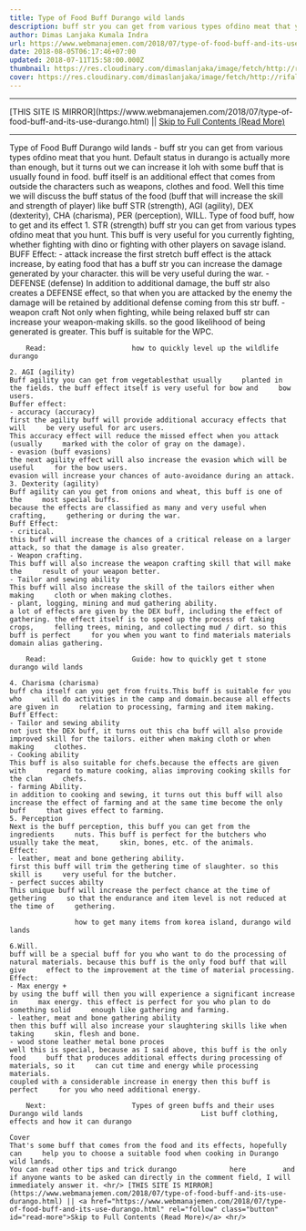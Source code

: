 ```yaml
---
title: Type of Food Buff Durango wild lands
description: buff str you can get from various types ofdino meat that you hunt.
author: Dimas Lanjaka Kumala Indra
url: https://www.webmanajemen.com/2018/07/type-of-food-buff-and-its-use-durango.html
date: 2018-08-05T06:17:46+07:00
updated: 2018-07-11T15:58:00.000Z
thumbnail: https://res.cloudinary.com/dimaslanjaka/image/fetch/http://rifaldy.com/wp-content/uploads/2018/05/durango.png
cover: https://res.cloudinary.com/dimaslanjaka/image/fetch/http://rifaldy.com/wp-content/uploads/2018/05/durango.png
---
```


<hr/> [THIS SITE IS MIRROR](https://www.webmanajemen.com/2018/07/type-of-food-buff-and-its-use-durango.html) || <a href="https://www.webmanajemen.com/2018/07/type-of-food-buff-and-its-use-durango.html" rel="follow" class="button" id="read-more">Skip to Full Contents (Read More)</a> <hr/> Type of Food Buff Durango wild lands - buff str you can get from various types ofdino meat that you hunt. Default status in durango is actually more than enough, but it turns out we can increase it loh with some buff that is usually found in food.
buff itself is an additional effect that comes from outside the characters such as weapons, clothes and food.
 Well this time we will discuss the buff status of the food (buff that will increase the skill and strength of player) like buff STR (strength), AGI (agility), DEX (dexterity), CHA (charisma), PER (perception), WILL.  
    Type of food buff, how to get and its effect 
    1. STR (strength) 
buff str you can get from various types ofdino    meat that you hunt. 
    This buff is very useful for you currently fighting, whether fighting with     dino or fighting with other players on savage island. 
    BUFF Effect: 
    - attack increase
    the first stretch buff effect is the attack increase, by eating food that     has a buff str you can increase the damage generated by your character. 
    this will be very useful during the war. 
    - DEFENSE (defense)
    In addition to additional damage, the buff str also creates a DEFENSE     effect, so that when you are attacked by the enemy the damage will be     retained by additional defense coming from this str buff. 
     - weapon craft
    Not only when fighting, while being relaxed buff str can increase your     weapon-making skills. 
    so the good likelihood of being generated is greater. This buff is suitable     for the WPC. 
    
        Read:                     how to quickly level up the wildlife durango             

    2. AGI (agility) 
    Buff agility you can get from vegetablesthat usually     planted in the fields. the buff effect itself is very useful for bow and     bow users. 
    Buffer effect: 
    - accuracy (accuracy)
    first the agility buff will provide additional accuracy effects that will     be very useful for arc users. 
    This accuracy effect will reduce the missed effect when you attack (usually     marked with the color of gray on the damage). 
    - evasion (buff evasions)
    the next agility effect will also increase the evasion which will be useful     for the bow users. 
    evasion will increase your chances of auto-avoidance during an attack. 
    3. Dexterity (agility) 
    Buff agility can you get from onions and wheat, this buff is one of the     most special buffs. 
    because the effects are classified as many and very useful when crafting,     gethering or during the war. 
    Buff Effect: 
    - critical.
    this buff will increase the chances of a critical release on a larger     attack, so that the damage is also greater. 
    - Weapon crafting.
    This buff will also increase the weapon crafting skill that will make the     result of your weapon better. 
    - Tailor and sewing ability
    This buff will also increase the skill of the tailors either when making     cloth or when making clothes. 
    - plant, logging, mining and mud gathering ability.
    a lot of effects are given by the DEX buff, including the effect of     gathering. the effect itself is to speed up the process of taking crops,     felling trees, mining, and collecting mud / dirt. so this buff is perfect     for you when you want to find materials materials domain alias gathering. 
    
        Read:                     Guide: how to quickly get t stone durango wild lands             

    4. Charisma (charisma) 
    buff cha itself can you get from fruits.This buff is suitable for you who     will do activities in the camp and domain.because all effects are given in     relation to processing, farming and item making. 
    Buff Effect: 
    - Tailor and sewing ability
    not just the DEX buff, it turns out this cha buff will also provide     improved skill for the tailors. either when making cloth or when making     clothes. 
    - Cooking ability
    This buff is also suitable for chefs.because the effects are given with     regard to mature cooking, alias improving cooking skills for the clan     chefs. 
    - farming Ability.
    in addition to cooking and sewing, it turns out this buff will also     increase the effect of farming and at the same time become the only buff     that gives effect to farming. 
    5. Perception 
    Next is the buff perception, this buff you can get from the ingredients     nuts. This buff is perfect for the butchers who usually take the meat,     skin, bones, etc. of the animals. 
    Effect: 
    - leather, meat and bone gethering ability.
    first this buff will trim the gethering time of slaughter. so this skill is     very useful for the butcher. 
    - perfect succes abilty
    This unique buff will increase the perfect chance at the time of gethering     so that the endurance and item level is not reduced at the time of     gethering. 
    
                    how to get many items from korea island, durango wild lands             

    6.Will. 
    buff will be a special buff for you who want to do the processing of     natural materials. because this buff is the only food buff that will give     effect to the improvement at the time of material processing. 
    Effect: 
    - Max energy +
    by using the buff will then you will experience a significant increase in     max energy. this effect is perfect for you who plan to do something solid     enough like gathering and farming. 
    - leather, meat and bone gathering ability
    then this buff will also increase your slaughtering skills like when taking     skin, flesh and bone. 
    - wood stone leather metal bone proces
    well this is special, because as I said above, this buff is the only food     buff that produces additional effects during processing of materials, so it     can cut time and energy while processing materials. 
    coupled with a considerable increase in energy then this buff is perfect     for you who need additional energy. 
    
        Next:                     Types of green buffs and their uses Durango wild lands                             List buff clothing, effects and how it can durango             

    Cover 
    That's some buff that comes from the food and its effects, hopefully can     help you to choose a suitable food when cooking in Durango wild lands. 
    You can read other tips and trick durango             here         and if anyone wants to be asked can directly in the comment field, I will     immediately answer it. <hr/> [THIS SITE IS MIRROR](https://www.webmanajemen.com/2018/07/type-of-food-buff-and-its-use-durango.html) || <a href="https://www.webmanajemen.com/2018/07/type-of-food-buff-and-its-use-durango.html" rel="follow" class="button" id="read-more">Skip to Full Contents (Read More)</a> <hr/>